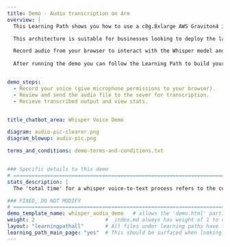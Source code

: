 ```yaml
---
title: Demo - Audio transcription on Arm
overview: | 
  This Learning Path shows you how to use a c8g.8xlarge AWS Graviton4 instance powered by an Arm Neoverse CPU to build a simple Transcription-as-a-Service server.

  This architecture is suitable for businesses looking to deploy the latest Generative AI technologies with audio transcription capabilities using their existing CPU compute capacity and deployment pipelines. This demo provides speech recognition using the `whisper-large-v3-turbo model`, deployed using the Hugging Face Transformers framework.

  Record audio from your browser to interact with the Whisper model and send it to be transcribed to see the performance for yourself. Note that no recorded audio is saved on our servers at any point. 
  
  After running the demo you can follow the Learning Path to build your own Generative AI service on Arm Neoverse.


demo_steps:
  - Record your voice (give microphone permissions to your browser).
  - Review and send the audio file to the sever for transcription.
  - Recieve transcribed output and view stats.


title_chatbot_area: Whisper Voice Demo

diagram: audio-pic-clearer.png
diagram_blowup: audio-pic.png

terms_and_conditions: demo-terms-and-conditions.txt


### Specific details to this demo
# ================================================================================
stats_description: |
  The 'total time' for a whisper voice-to-text process refers to the complete duration taken from the moment the audio input is received until the final text output is generated. This includes several related times such as the 'pre-processing time', which is the time taken to prepare the audio data for transcription, the 'transcription time', which is the actual time spent converting the audio to text, and the 'post-processing time', which involves refining and formatting the transcribed text. Each of these stages contributes to the overall 'total time' and can vary depending on factors such as audio quality, length of the audio, and the efficiency of the transcription algorithm.

### FIXED, DO NOT MODIFY
# ================================================================================
demo_template_name: whisper_audio_demo   # allows the 'demo.html' partial to route to the correct Configuration and Demo/Stats sub partials for page render.
weight: 2                       # _index.md always has weight of 1 to order correctly
layout: "learningpathall"       # All files under learning paths have this same wrapper
learning_path_main_page: "yes"  # This should be surfaced when looking for related content. Only set for _index.md of learning path content.
---
```



